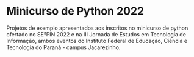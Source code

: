# Minicurso de Python 2022
Projetos de exemplo apresentados aos inscritos no minicurso de python ofertado no SE²PIN 2022 e na III Jornada de Estudos em Tecnologia de Informação, ambos eventos do Instituto Federal de Educação, Ciência e Tecnologia do Paraná - campus Jacarezinho.
